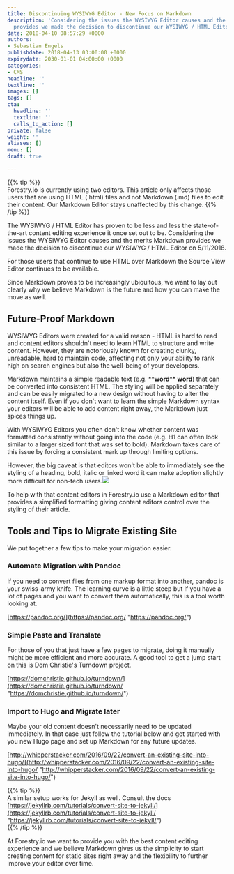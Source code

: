 ```yaml
---
title: Discontinuing WYSIWYG Editor - New Focus on Markdown
description: 'Considering the issues the WYSIWYG Editor causes and the merits Markdown
  provides we made the decision to discontinue our WYSIWYG / HTML Editor on 5/11/2018. '
date: 2018-04-10 08:57:29 +0000
authors:
- Sebastian Engels
publishdate: 2018-04-13 03:00:00 +0000
expirydate: 2030-01-01 04:00:00 +0000
categories:
- CMS
headline: ''
textline: ''
images: []
tags: []
cta:
  headline: ''
  textline: ''
  calls_to_action: []
private: false
weight: ''
aliases: []
menu: []
draft: true

---
```

{{% tip %}}  
Forestry.io is currently using two editors. This article only affects those users that are using HTML (.html) files and not Markdown (.md) files to edit their content. Our Markdown Editor stays unaffected by this change.
{{% /tip %}}

The WYSIWYG / HTML Editor has proven to be less and less the state-of-the-art content editing experience it once set out to be. Considering the issues the WYSIWYG Editor causes and the merits Markdown provides we made the decision to discontinue our WYSIWYG / HTML Editor on 5/11/2018.

For those users that continue to use HTML over Markdown the Source View Editor continues to be available.

Since Markdown proves to be increasingly ubiquitous, we want to lay out clearly why we believe Markdown is the future and how you can make the move as well.

## Future-Proof Markdown

WYSIWYG Editors were created for a valid reason - HTML is hard to read and content editors shouldn't need to learn HTML to structure and write content. However, they are notoriously known for creating clunky, unreadable, hard to maintain code, affecting not only your ability to rank high on search engines but also the well-being of your developers.

Markdown maintains a simple readable text (e.g. \*\***word**\*\* **word**) that can be converted into consistent HTML. The styling will be applied separately and can be easily migrated to a new design without having to alter the content itself. Even if you don't want to learn the simple Markdown syntax your editors will be able to add content right away, the Markdown just spices things up.

With WYSIWYG Editors you often don't know whether content was formatted consistently without going into the code (e.g. H1 can often look similar to a larger sized font that was set to bold). Markdown takes care of this issue by forcing a consistent mark up through limiting options.

However, the big caveat is that editors won't be able to immediately see the styling of a heading, bold, italic or linked word it can make adoption slightly more difficult for non-tech users.![](/uploads/2018/04/Markdown-Editor.png)

To help with that content editors in Forestry.io use a Markdown editor that provides a simplified formatting giving content editors control over the styling of their article.

## Tools and Tips to Migrate Existing Site

We put together a few tips to make your migration easier.

### Automate Migration with Pandoc

If you need to convert files from one markup format into another, pandoc is your swiss-army knife. The learning curve is a little steep but if you have a lot of pages and you want to convert them automatically, this is a tool worth looking at.

[https://pandoc.org/](https://pandoc.org/ "https://pandoc.org/")

### Simple Paste and Translate

For those of you that just have a few pages to migrate, doing it manually might be more efficient and more accurate. A good tool to get a jump start on this is Dom Christie's Turndown project.

[https://domchristie.github.io/turndown/](https://domchristie.github.io/turndown/ "https://domchristie.github.io/turndown/")

### Import to Hugo and Migrate later

Maybe your old content doesn't necessarily need to be updated immediately. In that case just follow the tutorial below and get started with you new Hugo page and set up Markdown for any future updates.

[http://whipperstacker.com/2016/09/22/convert-an-existing-site-into-hugo/](http://whipperstacker.com/2016/09/22/convert-an-existing-site-into-hugo/ "http://whipperstacker.com/2016/09/22/convert-an-existing-site-into-hugo/")

{{% tip %}}  
A similar setup works for Jekyll as well. Consult the docs [https://jekyllrb.com/tutorials/convert-site-to-jekyll/](https://jekyllrb.com/tutorials/convert-site-to-jekyll/ "https://jekyllrb.com/tutorials/convert-site-to-jekyll/")  
{{% /tip %}}

At Forestry.io we want to provide you with the best content editing experience and we believe Markdown gives us the simplicity to start creating content for static sites right away and the flexibility to further improve your editor over time.